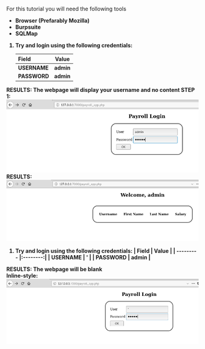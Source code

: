 For this tutorial you will need the following tools<b/>
* Browser (Prefarably Mozilla)
* Burpsuite
* SQLMap

1. Try and login using the following credentials:<b/>

   | Field     | Value    |
   | --------- |:--------:|
   | USERNAME  | admin    |
   | PASSWORD  | admin    |  

RESULTS: The webpage will display your username and no content<b/>
   STEP 1: 
   ![alt text](https://github.com/ACIC-Africa/metasploitable3/blob/master/images/payroll_app/step-1.png "STEP 1")
   RESULTS: 
   ![alt text](https://github.com/ACIC-Africa/metasploitable3/blob/master/images/payroll_app/result-1.png "Result 1")
1. Try and login using the following credentials:<b/>
   | Field     | Value    |
   | --------- |:--------:|
   | USERNAME  | '        |
   | PASSWORD  | admin    |  

RESULTS: The webpage will be blank       
   Inline-style: 
   ![alt text](https://github.com/ACIC-Africa/metasploitable3/blob/master/images/payroll_app/step-2.png "STEP 2")
